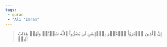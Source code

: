 ```yaml
---
tags: 
 - quran 
 - "Ali 'Imran"
---
```


> إِنَّ ٱلَّذِينَ ٱشۡتَرَوُاْ ٱلۡكُفۡرَ بِٱلۡإِيمَٰنِ لَن يَضُرُّواْ ٱللَّهَ شَيۡـٔٗاۖ وَلَهُمۡ عَذَابٌ أَلِيمٞ
